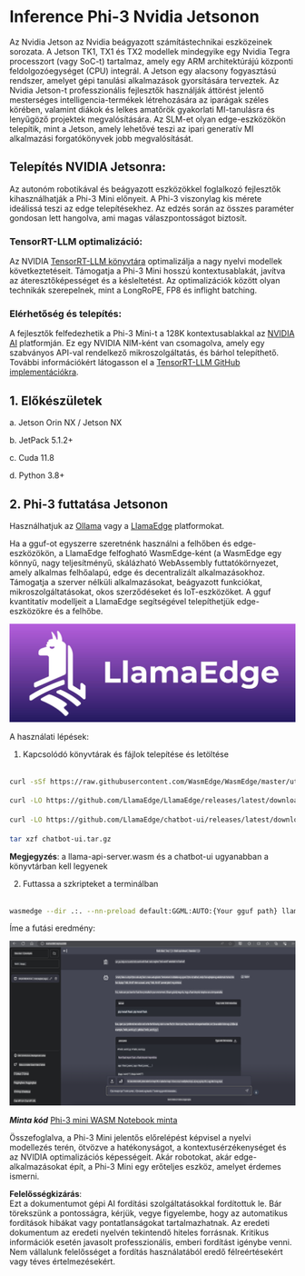 # **Inference Phi-3 Nvidia Jetsonon**

Az Nvidia Jetson az Nvidia beágyazott számítástechnikai eszközeinek sorozata. A Jetson TK1, TX1 és TX2 modellek mindegyike egy Nvidia Tegra processzort (vagy SoC-t) tartalmaz, amely egy ARM architektúrájú központi feldolgozóegységet (CPU) integrál. A Jetson egy alacsony fogyasztású rendszer, amelyet gépi tanulási alkalmazások gyorsítására terveztek. Az Nvidia Jetson-t professzionális fejlesztők használják áttörést jelentő mesterséges intelligencia-termékek létrehozására az iparágak széles körében, valamint diákok és lelkes amatőrök gyakorlati MI-tanulásra és lenyűgöző projektek megvalósítására. Az SLM-et olyan edge-eszközökön telepítik, mint a Jetson, amely lehetővé teszi az ipari generatív MI alkalmazási forgatókönyvek jobb megvalósítását.

## Telepítés NVIDIA Jetsonra:
Az autonóm robotikával és beágyazott eszközökkel foglalkozó fejlesztők kihasználhatják a Phi-3 Mini előnyeit. A Phi-3 viszonylag kis mérete ideálissá teszi az edge telepítésekhez. Az edzés során az összes paraméter gondosan lett hangolva, ami magas válaszpontosságot biztosít.

### TensorRT-LLM optimalizáció:
Az NVIDIA [TensorRT-LLM könyvtára](https://github.com/NVIDIA/TensorRT-LLM?WT.mc_id=aiml-138114-kinfeylo) optimalizálja a nagy nyelvi modellek következtetéseit. Támogatja a Phi-3 Mini hosszú kontextusablakát, javítva az áteresztőképességet és a késleltetést. Az optimalizációk között olyan technikák szerepelnek, mint a LongRoPE, FP8 és inflight batching.

### Elérhetőség és telepítés:
A fejlesztők felfedezhetik a Phi-3 Mini-t a 128K kontextusablakkal az [NVIDIA AI](https://www.nvidia.com/en-us/ai-data-science/generative-ai/) platformján. Ez egy NVIDIA NIM-ként van csomagolva, amely egy szabványos API-val rendelkező mikroszolgáltatás, és bárhol telepíthető. További információkért látogasson el a [TensorRT-LLM GitHub implementációkra](https://github.com/NVIDIA/TensorRT-LLM).

## **1. Előkészületek**

a. Jetson Orin NX / Jetson NX

b. JetPack 5.1.2+
   
c. Cuda 11.8
   
d. Python 3.8+

## **2. Phi-3 futtatása Jetsonon**

Használhatjuk az [Ollama](https://ollama.com) vagy a [LlamaEdge](https://llamaedge.com) platformokat.

Ha a gguf-ot egyszerre szeretnénk használni a felhőben és edge-eszközökön, a LlamaEdge felfogható WasmEdge-ként (a WasmEdge egy könnyű, nagy teljesítményű, skálázható WebAssembly futtatókörnyezet, amely alkalmas felhőalapú, edge és decentralizált alkalmazásokhoz. Támogatja a szerver nélküli alkalmazásokat, beágyazott funkciókat, mikroszolgáltatásokat, okos szerződéseket és IoT-eszközöket. A gguf kvantitatív modelljeit a LlamaEdge segítségével telepíthetjük edge-eszközökre és a felhőbe.

![llamaedge](../../../../../translated_images/llamaedge.1356a35c809c5e9d89d8168db0c92161e87f5e2c34831f2fad800f00fc4e74dc.hu.jpg)

A használati lépések:

1. Kapcsolódó könyvtárak és fájlok telepítése és letöltése

```bash

curl -sSf https://raw.githubusercontent.com/WasmEdge/WasmEdge/master/utils/install.sh | bash -s -- --plugin wasi_nn-ggml

curl -LO https://github.com/LlamaEdge/LlamaEdge/releases/latest/download/llama-api-server.wasm

curl -LO https://github.com/LlamaEdge/chatbot-ui/releases/latest/download/chatbot-ui.tar.gz

tar xzf chatbot-ui.tar.gz

```

**Megjegyzés**: a llama-api-server.wasm és a chatbot-ui ugyanabban a könyvtárban kell legyenek

2. Futtassa a szkripteket a terminálban

```bash

wasmedge --dir .:. --nn-preload default:GGML:AUTO:{Your gguf path} llama-api-server.wasm -p phi-3-chat

```

Íme a futási eredmény:

![llamaedgerun](../../../../../translated_images/llamaedgerun.66eb2acd7f14e814437879522158b9531ae7c955014d48d0708d0e4ce6ac94a6.hu.png)

***Minta kód*** [Phi-3 mini WASM Notebook minta](https://github.com/Azure-Samples/Phi-3MiniSamples/tree/main/wasm)

Összefoglalva, a Phi-3 Mini jelentős előrelépést képvisel a nyelvi modellezés terén, ötvözve a hatékonyságot, a kontextusérzékenységet és az NVIDIA optimalizációs képességeit. Akár robotokat, akár edge-alkalmazásokat épít, a Phi-3 Mini egy erőteljes eszköz, amelyet érdemes ismerni.

**Felelősségkizárás**:  
Ezt a dokumentumot gépi AI fordítási szolgáltatásokkal fordítottuk le. Bár törekszünk a pontosságra, kérjük, vegye figyelembe, hogy az automatikus fordítások hibákat vagy pontatlanságokat tartalmazhatnak. Az eredeti dokumentum az eredeti nyelvén tekintendő hiteles forrásnak. Kritikus információk esetén javasolt professzionális, emberi fordítást igénybe venni. Nem vállalunk felelősséget a fordítás használatából eredő félreértésekért vagy téves értelmezésekért.